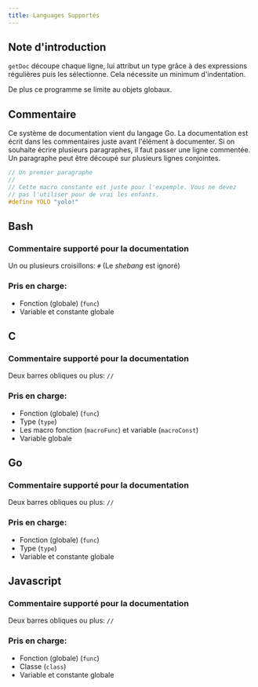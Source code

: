 ```yaml
---
title: Languages Supportés
---
```


## Note d'introduction
`getDoc` découpe chaque ligne, lui attribut un type grâce à des expressions régulières puis les sélectionne. Cela nécessite un minimum d'indentation.

De plus ce programme se limite au objets globaux.


## Commentaire
Ce système de documentation vient du langage Go. La documentation est écrit dans les commentaires juste avant l'élément à documenter. Si on souhaite écrire plusieurs paragraphes, il faut passer une ligne commentée. Un paragraphe peut être découpé sur plusieurs lignes conjointes.
```c
// Un premier paragraphe
//
// Cette macro constante est juste pour l'expemple. Vous ne devez
// pas l'utiliser pour de vrai les enfants.
#define YOLO "yolo!"
```


## Bash
### Commentaire supporté pour la documentation
Un ou plusieurs croisillons: `#` (Le *shebang* est ignoré)

### Pris en charge:
- Fonction (globale) (`func`)
- Variable et constante globale


## C
### Commentaire supporté pour la documentation
Deux barres obliques ou plus: `//`

### Pris en charge:
- Fonction (globale) (`func`)
- Type (`type`)
- Les macro fonction (`macroFunc`) et variable (`macroConst`)
- Variable globale


## Go
### Commentaire supporté pour la documentation
Deux barres obliques ou plus: `//`

### Pris en charge:
- Fonction (globale) (`func`)
- Type (`type`)
- Variable et constante globale


## Javascript
### Commentaire supporté pour la documentation
Deux barres obliques ou plus: `//`

### Pris en charge:
- Fonction (globale) (`func`)
- Classe (`class`)
- Variable et constante globale
